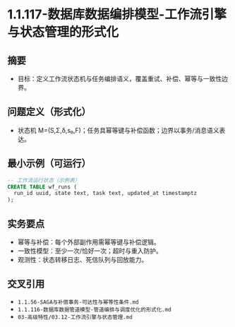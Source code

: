 ﻿# 1.1.117-数据库数据编排模型-工作流引擎与状态管理的形式化

## 摘要

- 目标：定义工作流状态机与任务编排语义，覆盖重试、补偿、幂等与一致性边界。

## 问题定义（形式化）

- 状态机 M=(S,Σ,δ,s₀,F)；任务具幂等键与补偿函数；边界以事务/消息语义表达。

## 最小示例（可运行）

```sql
-- 工作流运行状态（示例表）
CREATE TABLE wf_runs (
  run_id uuid, state text, task text, updated_at timestamptz
);
```

## 实务要点

- 幂等与补偿：每个外部副作用需幂等键与补偿逻辑。
- 一致性模型：至少一次/恰好一次；超时与重入防护。
- 观测性：状态转移日志、死信队列与回放能力。

## 交叉引用

- `1.1.56-SAGA与补偿事务-可达性与幂等性条件.md`
- `1.1.116-数据库数据管道模型-管道编排与调度优化的形式化.md`
- `03-高级特性/03.12-工作流引擎与状态管理.md`
